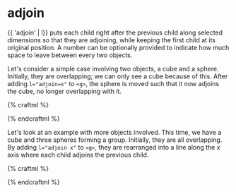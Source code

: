 # adjoin

{{ 'adjoin' | l}} puts each child right after the previous child along selected
dimensions so that they are adjoining, while keeping the first child at its
original position. A number can be optionally provided to indicate how much
space to leave between every two objects.

Let's consider a simple case involving two objects, a cube and a sphere. Initially,
they are overlapping; we can only see a cube because of this. After
adding `l="adjoin=x"` to `<g>`, the sphere is moved such that it now adjoins
the cube, no longer overlapping with it.

{% craftml %}
<!-- originally, they are all overlapping -->
<g>
  <cube/>
  <sphere/>
</g>

<!-- both are now adjoining -->
<g l="adjoin x" t="position y 20">
  <cube/>
  <sphere/>
</g>

<!-- spacing = 2 -->
<g l="adjoin x 2" t="position y 40">
  <cube/>
  <sphere/>
</g>

{% endcraftml %}

Let's look at an example with more objects involved. This time,
we have a cube and three spheres forming a group.
Initially, they are all overlapping. By adding `l="adjoin x"` to `<g>`,
they are rearranged into a line along the _x_ axis where each child adjoins
the previous child.

{% craftml %}
<!-- originally, they are all overlapping -->
<g>
  <cube/>
  <sphere/>
  <sphere/>
  <sphere/>
</g>

<!-- each child adjoins the previous child -->
<g l="adjoin x" t="position y 20">
  <cube/>
  <sphere/>
  <sphere/>
  <sphere/>
</g>

<!-- a spacing of 5 is added -->
<g l="adjoin x 5" t="position y 40">
  <cube/>
  <sphere/>
  <sphere/>
  <sphere/>
</g>
{% endcraftml %}
